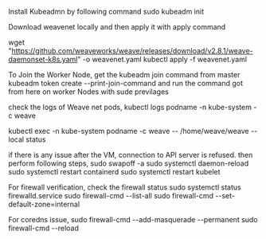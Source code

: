 Install Kubeadmn by following command
sudo kubeadm init

Download weavenet locally and then apply it with apply command

wget "https://github.com/weaveworks/weave/releases/download/v2.8.1/weave-daemonset-k8s.yaml" -o weavenet.yaml
kubectl apply -f weavenet.yaml

To Join the Worker Node, get the kubeadm join command from master
kubeadm token create --print-join-command
and run the command got from here on worker Nodes with sude previlages 

check the logs of Weave net pods, 
kubectl logs podname -n kube-system -c weave

kubectl exec -n kube-system podname -c weave -- /home/weave/weave --local status

if there is any issue after the VM, connection to API server is refused.
then perform following steps,
sudo swapoff -a
sudo systemctl daemon-reload
sudo systemctl restart containerd
sudo systemctl restart kubelet 

For firewall verification, check the firewall status 
sudo systemctl status firewalld.service 
sudo firewall-cmd --list-all
sudo firewall-cmd --set-default-zone=internal

For coredns issue,
sudo firewall-cmd --add-masquerade --permanent
sudo firewall-cmd --reload